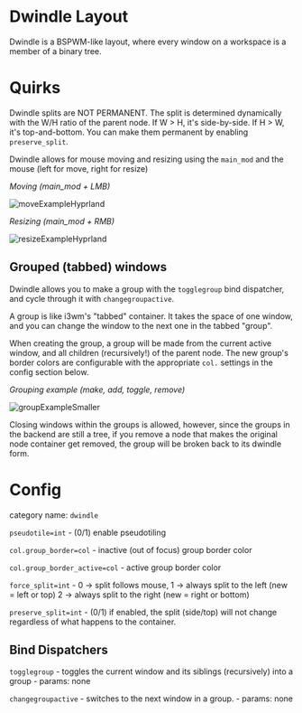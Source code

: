 # Dwindle Layout

Dwindle is a BSPWM-like layout, where every window on a workspace is a member of a binary tree.

# Quirks

Dwindle splits are NOT PERMANENT. The split is determined dynamically with the W/H ratio of the parent node. If W > H, it's side-by-side. If H > W, it's top-and-bottom. You can make them permanent by enabling `preserve_split`.

Dwindle allows for mouse moving and resizing using the `main_mod` and the mouse (left for move, right for resize)

_Moving (main_mod + LMB)_

![moveExampleHyprland](https://user-images.githubusercontent.com/43317083/162996595-c2b41ab1-0f3b-4680-99df-34d6dbad87f4.gif)

_Resizing (main_mod + RMB)_

![resizeExampleHyprland](https://user-images.githubusercontent.com/43317083/162996612-6341199a-eeee-4de0-85ee-f6a42c426c3f.gif)

## Grouped (tabbed) windows

Dwindle allows you to make a group with the `togglegroup` bind dispatcher, and cycle through it with `changegroupactive`.

A group is like i3wm's "tabbed" container. It takes the space of one window, and you can change the window to the next one in the tabbed "group".

When creating the group, a group will be made from the current active window, and all children (recursively!) of the parent node. The new group's border colors are configurable with the appropriate `col.` settings in the config section below.

_Grouping example (make, add, toggle, remove)_

![groupExampleSmaller](https://user-images.githubusercontent.com/43317083/163003581-69d7a5d0-5757-4183-83f1-256cdc99c96a.gif)


Closing windows within the groups is allowed, however, since the groups in the backend are still a tree, if you remove a node that makes the original node container get removed, the group will be broken back to its dwindle form.


# Config

category name: `dwindle`

`pseudotile=int` - (0/1) enable pseudotiling

`col.group_border=col` - inactive (out of focus) group border color

`col.group_border_active=col` - active group border color

`force_split=int` - 0 -> split follows mouse, 1 -> always split to the left (new = left or top) 2 -> always split to the right (new = right or bottom)

`preserve_split=int` - (0/1) if enabled, the split (side/top) will not change regardless of what happens to the container.

## Bind Dispatchers
`togglegroup` - toggles the current window and its siblings (recursively) into a group - params: none

`changegroupactive` - switches to the next window in a group. - params: none